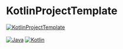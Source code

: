 # KotlinProjectTemplate

[![KotlinProjectTemplate](https://img.shields.io/badge/KotlinPluginTemplate-1.0.0_SNAPSHOT-blue.svg)]()
<br><br>
[![Java](https://img.shields.io/badge/Java-17-FF7700.svg?logo=java)]()
[![Kotlin](https://img.shields.io/badge/Kotlin-1.6.0-186FCC.svg?logo=kotlin)]()
